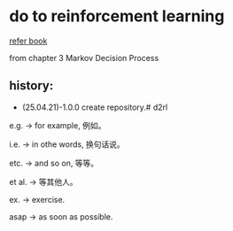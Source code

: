 # do to reinforcement learning

[refer book](https://hrl.boyuai.com/slides)

from chapter 3 Markov Decision Process


## history:
+ (25.04.21)-1.0.0 create repository.# d2rl




e.g.    ->  for example, 例如。

i.e.    ->  in othe words, 换句话说。

etc.    ->  and so on, 等等。

et al.  ->  等其他人。

ex.     ->  exercise.

asap    -> as soon as possible.
